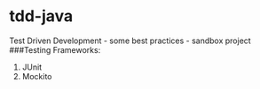 # tdd-java
Test Driven Development - some best practices - sandbox project
###Testing Frameworks:
1. JUnit
2. Mockito

